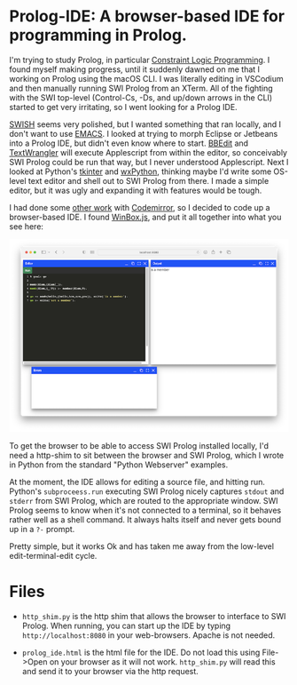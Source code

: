 # Prolog-IDE: A browser-based IDE for programming in Prolog.

I'm trying to study Prolog, in particular [Constraint Logic Programming](https://github.com/tbensky/Prolog-CLP). I found myself making progress, until it
suddenly dawned on me that I working on Prolog using the macOS CLI. I was literally editing in VSCodium and then manually running SWI Prolog from an XTerm. All of the fighting with the SWI top-level (Control-Cs, -Ds, and up/down arrows in the CLI) started to get very irritating, so I went looking for a Prolog IDE. 

[SWISH](https://swish.swi-prolog.org) seems very polished, but I wanted something that ran locally, and I don't want to use [EMACS](https://www.metalevel.at/ediprolog/). I looked at trying to morph Eclipse or Jetbeans into a Prolog IDE, but didn't even know where to start.  [BBEdit](https://barebones.com) and [TextWrangler](https://barebones.com) will execute Applescript from within the editor, so conceivably SWI Prolog could be run that way, but I never understood Applescript. Next I looked at Python's [tkinter](https://docs.python.org/3/library/tkinter.html) and [wxPython](https://wxpython.org), thinking maybe I'd write some OS-level text editor and shell out to SWI Prolog from there.  I made a simple editor, but it was ugly and expanding it with features would be tough.

I had done some [other work](https://physgl.csm.calpoly.edu) with [Codemirror](https://codemirror.net), so I decided to code up a browser-based IDE.  I found
[WinBox.js](https://nextapps-de.github.io/winbox/), and put it all together into what you see here:

![Sample of Prolog, showing editor, output, and error windows](https://github.com/tbensky/Prolog-IDE/blob/main/sample.png)

To get the browser to be able to access SWI Prolog installed locally, I'd need a http-shim to sit between the browser and SWI Prolog, which I wrote in Python from the standard "Python Webserver" examples.


At the moment, the IDE allows for editing a source file, and hitting run. Python's `subproceess.run` executing SWI Prolog nicely captures `stdout` and `stderr` from SWI Prolog, which are routed to the appropriate window. SWI Prolog seems to know when it's not connected to a terminal, so it  behaves rather well as a shell command.  It always halts itself and never gets bound up in a `?-` prompt.

Pretty simple, but it works Ok and has taken me away from the low-level edit-terminal-edit cycle.

# Files

* `http_shim.py` is the http shim that allows the browser to interface to SWI Prolog.  When running, you can start up the IDE by typing `http://localhost:8080` in your web-browsers. Apache is not needed.

* `prolog_ide.html` is the html file for the IDE. Do not load this using File->Open on your browser as it will not work. `http_shim.py` will read this and send it to your browser via the http request.